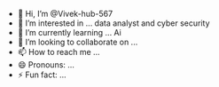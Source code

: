 - 👋 Hi, I’m @Vivek-hub-567
- 👀 I’m interested in ... data analyst and cyber security 
- 🌱 I’m currently learning ... Ai
- 💞️ I’m looking to collaborate on ...
- 📫 How to reach me ...
- 😄 Pronouns: ...
- ⚡ Fun fact: ...

<!---
Vivek-hub-567/Vivek-hub-567 is a ✨ special ✨ repository because its `README.md` (this file) appears on your GitHub profile.
You can click the Preview link to take a look at your changes.
--->
